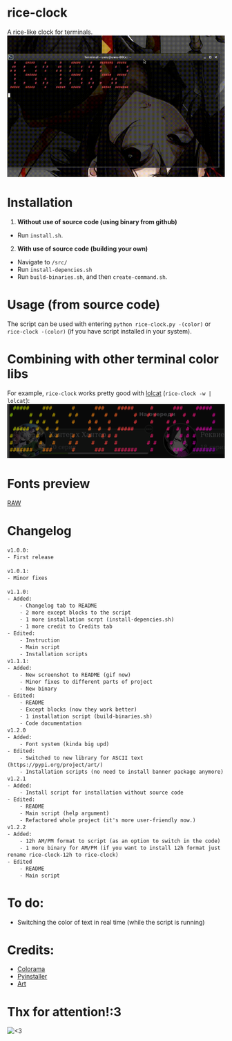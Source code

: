 # rice-clock
A rice-like clock for terminals. <br > 
![Screenshot](ghoulss.gif)

# Installation
1. **Without use of source code (using binary from github)** <br >
 - Run `install.sh`.
2. **With use of source code (building your own)** <br >
 - Navigate to `/src/`
 - Run `install-depencies.sh`
 - Run `build-binaries.sh`, and then `create-command.sh`.

# Usage (from source code)
The script can be used with entering `python rice-clock.py -(color)` or `rice-clock -(color)` (if you have script installed in your system).

# Combining with other terminal color libs
For example, `rice-clock` works pretty good with [lolcat](https://github.com/busyloop/lolcat) (`rice-clock -w | lolcat`): <br >
![Gradient](gradient.png)

# Fonts preview
[RAW](https://raw.githubusercontent.com/sepandhaghighi/art/master/FontList.ipynb)

# Changelog
```
v1.0.0:
- First release

v1.0.1:
- Minor fixes

v1.1.0:
- Added:
	- Changelog tab to README
	- 2 more except blocks to the script
	- 1 more installation scrpt (install-depencies.sh)
	- 1 more credit to Credits tab
- Edited:
	- Instruction
	- Main script
	- Installation scripts
v1.1.1:
- Added:
	- New screenshot to README (gif now)
	- Minor fixes to different parts of project
	- New binary
- Edited:
	- README
	- Except blocks (now they work better)
	- 1 installation script (build-binaries.sh)
	- Code documentation
v1.2.0
- Added:
	- Font system (kinda big upd)
- Edited:
	- Switched to new library for ASCII text (https://pypi.org/project/art/)
	- Installation scripts (no need to install banner package anymore)
v1.2.1
- Added:
    - Install script for installation without source code
- Edited:
    - README
    - Main script (help argument)
	- Refactored whole project (it's more user-friendly now.)
v1.2.2
- Added:
    - 12h AM/PM format to script (as an option to switch in the code)
    - 1 more binary for AM/PM (if you want to install 12h format just rename rice-clock-12h to rice-clock)
- Edited
    - README
    - Main script
```

# To do:
- Switching the color of text in real time (while the script is running)

# Credits:
 - [Colorama](https://pypi.org/project/colorama/)
 - [Pyinstaller](https://pypi.org/project/pyinstaller/)
 - [Art](https://pypi.org/project/art/)

# Thx for attention!:3
![<3](https://cdn-anime-images-api.hisoka17.repl.co/images/cuddle49.gif)
